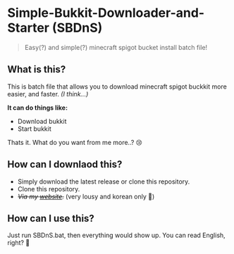 # Simple-Bukkit-Downloader-and-Starter (SBDnS)
> Easy(?) and simple(?) minecraft spigot bucket install batch file!

## What is this?
This is batch file that allows you to download minecraft spigot buckkit more easier, and faster. *(I think...)*

**It can do things like:**
- Download bukkit
- Start bukkit

Thats it.
What do you want from me more..? 😢

## How can I downlaod this?
- Simply download the latest release or clone this repository.
- Clone this repository.
- *~~Via my [website](https://h2owr.xyz/work/sbdns.php "HW :: WORK_SBDnS.bat").~~* (very lousy and korean only 🤣)

## How can I use this?
Just run SBDnS.bat, then everything would show up.
You can read English, right? 🤔

